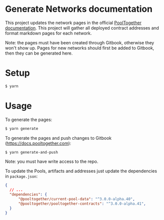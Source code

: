 # Generate Networks documentation

This project updates the network pages in the official [PoolTogether documentation](https://docs.pooltogether.com).  This project will gather all deployed contract addresses and format markdown pages for each network.

Note: the pages must have been created through Gitbook, otherwise they won't show up.  Pages for new networks should first be added to Gitbook, then they can be generated here.

# Setup

```sh
$ yarn
```

# Usage

To generate the pages:

```sh
$ yarn generate
```

To generate the pages and push changes to Gitbook (https://docs.pooltogether.com):

```sh
$ yarn generate-and-push
```

Note: you must have write access to the repo.

To update the Pools, artifacts and addresses just update the dependencies in `package.json`:

```json
{
  // ...
  "dependencies": {
      "@pooltogether/current-pool-data": "^3.0.0-alpha.40",
      "@pooltogether/pooltogether-contracts": "^3.0.0-alpha.41",
  }
}
```
